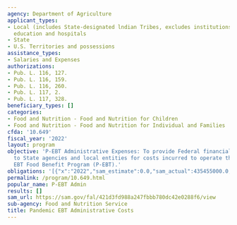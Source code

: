 ```yaml
---
agency: Department of Agriculture
applicant_types:
- Local (includes State-designated lndian Tribes, excludes institutions of higher
  education and hospitals
- State
- U.S. Territories and possessions
assistance_types:
- Salaries and Expenses
authorizations:
- Pub. L. 116, 127.
- Pub. L. 116, 159.
- Pub. L. 116, 260.
- Pub. L. 117, 2.
- Pub. L. 117, 328.
beneficiary_types: []
categories:
- Food and Nutrition - Food and Nutrition for Children
- Food and Nutrition - Food and Nutrition for Individual and Families
cfda: '10.649'
fiscal_year: '2022'
layout: program
objective: 'P-EBT Administrative Expenses: To provide Federal financial participation
  to State agencies and local entities for costs incurred to operate the Pandemic
  EBT Food Benefit Program (P-EBT).'
obligations: '[{"x":"2022","sam_estimate":0.0,"sam_actual":435455000.0,"usa_spending_actual":263251178.25},{"x":"2023","sam_estimate":528687842.0,"sam_actual":0.0,"usa_spending_actual":181338765.13},{"x":"2024","sam_estimate":0.0,"sam_actual":0.0,"usa_spending_actual":0.0}]'
permalink: /program/10.649.html
popular_name: P-EBT Admin
results: []
sam_url: https://sam.gov/fal/421d3fd988a247fbbb780dc42e0288f6/view
sub-agency: Food and Nutrition Service
title: Pandemic EBT Administrative Costs
---
```

